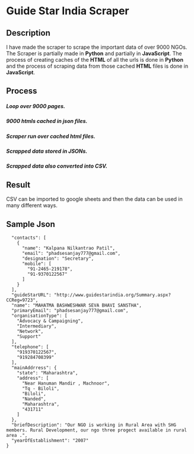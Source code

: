 # Guide Star India Scraper

## Description
I have made the scraper to scrape the important data of over 9000 NGOs.
The Scraper is partially made in **Python** and partially in **JavaScript**.
The process of creating caches of the **HTML** of all the urls is done in **Python** and the process of scraping data from those cached **HTML** files is done in **JavaScript**.

## Process
##### Loop over 9000 pages.
##### 9000 htmls cached in json files.
##### Scraper run over cached html files.
##### Scrapped data stored in JSONs.
##### Scrapped data also converted into CSV.

## Result
CSV can be imported to google sheets and then the data can be used in many different ways.

## Sample Json
```{
  "contacts": [
    {
      "name": "Kalpana Nilkantrao Patil",
      "email": "phadsesanjay777@gmail.com",
      "designation": "Secretary",
      "mobile": [
        "91-2465-219178",
        "91-9370122567"
      ]
    }
  ],
  "guideStarURL": "http://www.guidestarindia.org/Summary.aspx?CCReg=9723",
  "name": "MAHATMA BASHWESHWAR SEVA BHAVI SANSTHA",
  "primaryEmail": "phadsesanjay777@gmail.com",
  "organisationType": [
    "Advocacy & Campaigning",
    "Intermediary",
    "Network",
    "Support"
  ],
  "telephone": [
    "919370122567",
    "919284708399"
  ],
  "mainAddrress": {
    "state": "Maharashtra",
    "address": [
      "Near Hanuman Mandir , Machnoor",
      "Tq - Biloli",
      "Biloli",
      "Nanded",
      "Maharashtra",
      "431711"
    ]
  },
  "briefDescription": "Our NGO is working in Rural Area with SHG members. Rural Development, our ngo three progect available in rural area .",
  "yearOfEstablishment": "2007"
}
```

